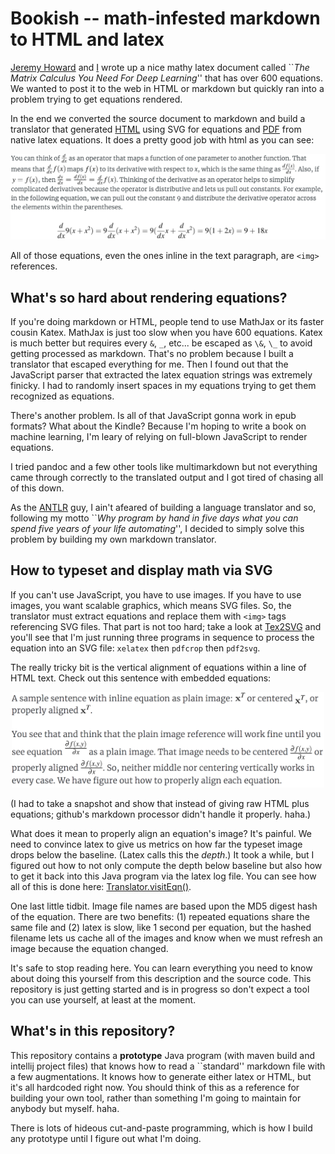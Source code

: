 # Bookish -- math-infested markdown to HTML and latex

[Jeremy Howard](http://www.fast.ai/about/#jeremy) and [I](http://parrt.cs.usfca.edu/) wrote up a nice mathy latex document called ``*The Matrix Calculus You Need For Deep Learning*'' that has over 600 equations. We wanted to post it to the web in HTML or markdown but quickly ran into a problem trying to get equations rendered.

In the end we converted the source document to markdown and build a translator that generated [HTML](http://parrt.cs.usfca.edu/doc/matrix-calculus/index.html) using SVG for equations and [PDF](http://parrt.cs.usfca.edu/doc/matrix-calculus.pdf) from native latex equations. It does a pretty good job with html as you can see:

<center>
<img src="images/snapshot.png" width=700>
</center>

All of those equations, even the ones inline in the text paragraph, are `<img>` references.

## What's so hard about rendering equations?

If you're doing markdown or HTML, people tend to use MathJax or its faster cousin Katex. MathJax is just too slow when you have 600 equations. Katex is much better but requires every `&`, `_`, etc... be escaped as `\&`, `\_` to avoid getting processed as markdown.  That's no problem because I built a translator that escaped everything for me. Then I found out that the JavaScript parser that extracted the latex equation strings was extremely finicky. I had to randomly insert spaces in my equations trying to get them recognized as equations.

There's another problem.  Is all of that JavaScript gonna work in epub formats? What about the Kindle? Because I'm hoping to write a book on machine learning, I'm leary of relying on full-blown JavaScript to render equations.

I tried pandoc and a few other tools like multimarkdown but not everything came through correctly to the translated output and I got tired of chasing all of this down.

As the [ANTLR](http://www.antlr.org) guy, I ain't afeared of building a language translator and so, following my motto ``*Why program by hand in five days what you can spend five years of your life automating*'', I decided to simply solve this problem by building my own markdown translator.

## How to typeset and display math via SVG

If you can't use JavaScript, you have to use images. If you have to use images, you want scalable graphics, which means SVG files. So, the translator must extract equations and replace them with `<img>` tags referencing SVG files. That part is not too hard; take a look at [Tex2SVG](https://github.com/parrt/bookish/blob/master/src/us/parr/bookish/translate/Tex2SVG.java) and you'll see that I'm just running three programs in sequence to process the equation into an SVG file: `xelatex` then `pdfcrop` then `pdf2svg`.

The really tricky bit is the vertical alignment of equations within a line of HTML text. Check out this sentence with embedded equations:

<center>
<img src="images/snapshot2.png" width=500>
</center>

(I had to take a snapshot and show that instead of giving raw HTML plus equations; github's markdown processor didn't handle it properly. haha.)

What does it mean to properly align an equation's image? It's painful.  We need to convince latex to give us metrics on how far the typeset image drops below the baseline. (Latex calls this the *depth*.)  It took a while, but I figured out how to not only compute the depth below baseline but also how to get it back into this Java program via the latex log file. You can see how all of this is done here: [Translator.visitEqn()](https://github.com/parrt/bookish/blob/master/src/us/parr/bookish/translate/Translator.java#L302).

One last little tidbit. Image file names are based upon the MD5 digest hash of the equation. There are two benefits: (1) repeated equations share the same file and (2) latex is slow, like 1 second per equation, but the hashed filename lets us cache all of the images and know when we must refresh an image because the equation changed.  

It's safe to stop reading here.  You can learn everything you need to know about doing this yourself from this description and the source code.  This repository is just getting started and is in progress so don't expect a tool you can use yourself, at least at the moment.

## What's in this repository?

This repository contains a **prototype** Java program (with maven build and intellij project files) that knows how to read a ``standard'' markdown file with a few augmentations. It knows how to generate either latex or HTML, but it's all hardcoded right now.  You should think of this as a reference for building your own tool, rather than something I'm going to maintain for anybody but myself. haha.   

There is lots of hideous cut-and-paste programming, which is how I build any prototype until I figure out what I'm doing.
